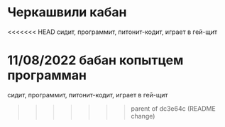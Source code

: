 # Черкашвили кабан

<<<<<<< HEAD
сидит, программит, питонит-кодит, играет в гей-щит

11/08/2022
бабан копытцем программан
=======
сидит, программит, питонит-кодит, играет в гей-щит
>>>>>>> parent of dc3e64c (README change)
